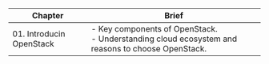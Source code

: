 |Chapter|Brief|
|-|-|
|01. Introducin OpenStack|- Key components of OpenStack.<br>- Understanding cloud ecosystem and reasons to choose OpenStack.|